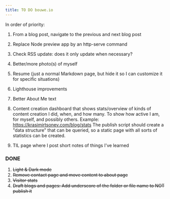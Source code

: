 ```yaml
---
title: TO DO bouwe.io
---
```


In order of priority:

1. From a blog post, navigate to the previous and next blog post

1. Replace Node preview app by an http-serve command

1. Check RSS update: does it only update when necessary?

1. Better/more photo(s) of myself

1. Resume (just a normal Markdown page, but hide it so I can customize it for specific situations)

1. Lighthouse improvements

1. Better About Me text

1. Content creation dashboard that shows stats/overview of kinds of content creation I did, when, and how many. To show how active I am, for myself, and possibly others. Example: https://krasimirtsonev.com/blog/stats
The publish script should create a "data structure" that can be queried, so a static page with all sorts of statistics can be created.

1. TIL page where I post short notes of things I've learned

### DONE
1. ~~Light & Dark mode~~
1. ~~Remove contact page and move content to about page~~
1. ~~Visitor stats~~
1. ~~Draft blogs and pages: Add underscore of the folder or file name to NOT publish it~~
